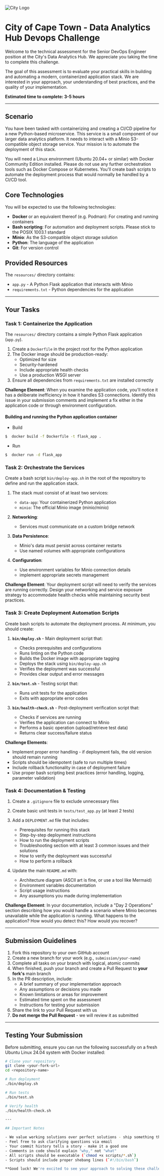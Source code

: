 <img src="img/city_emblem.png" alt="City Logo"/>

# City of Cape Town - Data Analytics Hub Devops Challenge

Welcome to the technical assessment for the Senior DevOps Engineer position at the City's Data Analytics Hub. We appreciate you taking the time to complete this challenge.

The goal of this assessment is to evaluate your practical skills in building and automating a modern, containerized application stack. We are interested in your approach, your understanding of best practices, and the quality of your implementation.

**Estimated time to complete: 3-5 hours**

---

## Scenario

You have been tasked with containerizing and creating a CI/CD pipeline for a new Python-based microservice. This service is a small component of our larger data analytics platform. It needs to interact with a Minio S3-compatible object storage service. Your mission is to automate the deployment of this stack.

You will need a Linux environment (Ubuntu 20.04+ or similar) with Docker Community Edition installed. Please do not use any further orchestration tools such as Docker Compose or Kubernetes. You'll create bash scripts to automate the deployment process that would normally be handled by a CI/CD tool.

## Core Technologies

You will be expected to use the following technologies:

- **Docker** or an equivalent thereof (e.g. Podman): For creating and running containers
- **Bash scripting**: For automation and deployment scripts. Please stick to the POSIX 1003.1 standard
- **Minio**: As the S3-compatible object storage solution
- **Python**: The language of the application
- **Git**: For version control

## Provided Resources

The `resources/` directory contains:
- `app.py` - A Python Flask application that interacts with Minio
- `requirements.txt` - Python dependencies for the application

---

## Your Tasks

### Task 1: Containerize the Application

The `resources/` directory contains a simple Python Flask application (`app.py`).

1. Create a `Dockerfile` in the project root for the Python application
2. The Docker image should be production-ready:
   - Optimized for size
   - Security-hardened 
   - Include appropriate health checks
   - Use a production WSGI server
3. Ensure all dependencies from `requirements.txt` are installed correctly

**Challenge Element**: When you examine the application code, you'll notice it has a deliberate inefficiency in how it handles S3 connections. Identify this issue in your submission comments and implement a fix either in the application code or through environment configuration.

#### Building and running the Python application container


- Build
```bash
$  docker build -f Dockerfile -t flask_app .
```

- Run
```bash
$  docker run -d flask_app
```

### Task 2: Orchestrate the Services

Create a bash script `bin/deploy-app.sh` in the root of the repository to define and run the application stack.

1. The stack must consist of at least two services:
   - `data-app`: Your containerized Python application
   - `minio`: The official Minio image (minio/minio)

2. **Networking**: 
   - Services must communicate on a custom bridge network

3. **Data Persistence**: 
   - Minio's data must persist across container restarts
   - Use named volumes with appropriate configurations

4. **Configuration**:
   - Use environment variables for Minio connection details
   - implement appropriate secrets management

**Challenge Element**: Your deployment script will need to verify the services are running correctly. Design your networking and service exposure strategy to accommodate health checks while maintaining security best practices.

### Task 3: Create Deployment Automation Scripts

Create bash scripts to automate the deployment process. At minimum, you should create:

1. **`bin/deploy.sh`** - Main deployment script that:
   - Checks prerequisites and configurations
   - Runs linting on the Python code
   - Builds the Docker image with appropriate tagging
   - Deploys the stack using `bin/deploy-app.sh`
   - Verifies the deployment was successful
   - Provides clear output and error messages

2. **`bin/test.sh`** - Testing script that:
   - Runs unit tests for the application
   - Exits with appropriate error codes

3. **`bin/health-check.sh`** - Post-deployment verification script that:
   - Checks if services are running
   - Verifies the application can connect to Minio
   - Performs a basic operation (upload/retrieve test data)
   - Returns clear success/failure status

**Challenge Elements**: 
- Implement proper error handling - if deployment fails, the old version should remain running
- Scripts should be idempotent (safe to run multiple times)
- Include rollback functionality in case of deployment failure
- Use proper bash scripting best practices (error handling, logging, parameter validation)

### Task 4: Documentation & Testing

1. Create a `.gitignore` file to exclude unnecessary files

2. Create basic unit tests in `tests/test_app.py` (at least 2 tests)

3. Add a `DEPLOYMENT.md` file that includes:
   - Prerequisites for running this stack
   - Step-by-step deployment instructions
   - How to run the deployment scripts
   - Troubleshooting section with at least 3 common issues and their solutions
   - How to verify the deployment was successful
   - How to perform a rollback
   
4. Update the main `README.md` with:
   - Architecture diagram (ASCII art is fine, or use a tool like Mermaid)
   - Environment variables documentation
   - Script usage instructions
   - Any assumptions you made during implementation

**Challenge Element**: In your documentation, include a "Day 2 Operations" section describing how you would handle a scenario where Minio becomes unavailable while the application is running. What happens to the application? How would you detect this? How would you recover?

---

## Submission Guidelines

1. Fork this repository to your own GitHub account
2. Create a new branch for your work (e.g., `submission/your-name`)
3. Complete all tasks on your branch with logical, atomic commits
4. When finished, push your branch and create a Pull Request to **your fork's** main branch
5. In the PR description, include:
   - A brief summary of your implementation approach
   - Any assumptions or decisions you made
   - Known limitations or areas for improvement
   - Estimated time spent on the assessment
   - Instructions for testing your submission
6. Share the link to your Pull Request with us
7. **Do not merge the Pull Request** - we will review it as submitted

---

## Testing Your Submission

Before submitting, ensure you can run the following successfully on a fresh Ubuntu Linux 24.04 system with Docker installed:

```bash
# Clone your repository
git clone <your-fork-url>
cd <repository-name>

# Run deployment
./bin/deploy.sh

# Run tests
./bin/test.sh

# Verify health
./bin/health-check.sh

---

## Important Notes

- We value working solutions over perfect solutions - ship something that works first
- Feel free to ask clarifying questions via email
- Your commit history tells a story - make it a good one
- Comments in code should explain "why," not "what"
- All scripts should be executable (`chmod +x scripts/*.sh`)
- Scripts should include proper shebang lines (`#!/bin/bash`)

**Good luck! We're excited to see your approach to solving these challenges.**

